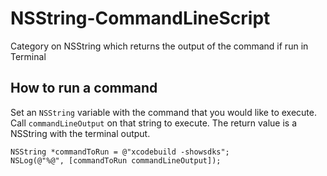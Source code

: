 NSString-CommandLineScript
==========================

Category on NSString which returns the output of the command if run in Terminal


## How to run a command

Set an `NSString` variable with the command that you would like to execute. Call `commandLineOutput` on that string to execute. The return value is a NSString with the terminal output.

```objc
NSString *commandToRun = @"xcodebuild -showsdks";
NSLog(@"%@", [commandToRun commandLineOutput]);
```